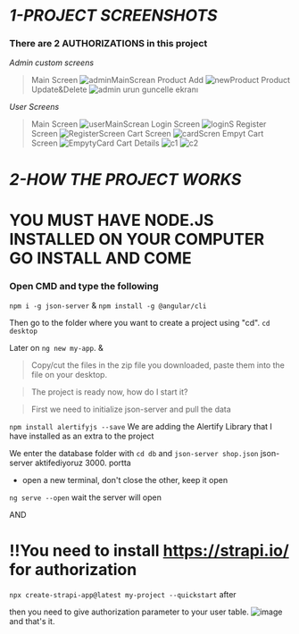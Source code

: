 # *1-PROJECT SCREENSHOTS*
### There are 2 AUTHORIZATIONS in this project
<i>Admin custom screens</i>
> Main Screen
![adminMainScrean](https://user-images.githubusercontent.com/52455771/168697049-217d8c51-2921-4d65-b4a7-d0345ffdcdb9.png)
Product Add
![newProduct](https://user-images.githubusercontent.com/52455771/168697060-9c352f8e-7c69-4ed0-8bdf-5241cc64de1c.png)
Product Update&Delete
![admin urun guncelle ekranı](https://user-images.githubusercontent.com/52455771/168697047-53294934-7c46-4cd2-aead-2aac532fa825.png)

<i>User Screens</i>
> Main Screen
![userMainScrean](https://user-images.githubusercontent.com/52455771/168697065-aecf9246-0519-4bc6-b9bd-f308df098529.png)
Login Screen
![loginS](https://user-images.githubusercontent.com/52455771/168697058-3cffd438-4a3c-448a-82ba-716edc86ee34.png)
Register Screen
![RegisterScreen](https://user-images.githubusercontent.com/52455771/168697064-751fec7a-9440-46d4-bf09-6785e36721c5.png)
Cart Screen
![cardScren](https://user-images.githubusercontent.com/52455771/168697054-f3b1152b-1754-482e-a040-1eafa2b14450.png)
Empyt Cart Screen
![EmpytyCard](https://user-images.githubusercontent.com/52455771/168697055-1fb64139-6c23-42a0-b9bc-29e48acf6bf7.png)
Cart Details
![c1](https://user-images.githubusercontent.com/52455771/168697052-19c74c98-c5a9-4113-9fd7-860eee4491e4.png)
![c2](https://user-images.githubusercontent.com/52455771/168697053-807bcd20-c609-44ff-ab9a-05fb8dcf0726.png)

# *2-HOW THE PROJECT WORKS*

# YOU MUST HAVE NODE.JS INSTALLED ON YOUR COMPUTER GO INSTALL AND COME

### Open CMD and type the following
   `npm i -g json-server` &
   `npm install -g @angular/cli` 
   
 Then go to the folder where you want to create a project using "cd".  `cd desktop` 


Later on
`ng new my-app`. &

 >Copy/cut the files in the zip file you downloaded, paste them into the file on your desktop.
 
 >The project is ready now, how do I start it?
 
 >First we need to initialize json-server and pull the data
  
` npm install alertifyjs --save ` We are adding the Alertify Library that I have installed as an extra to the project
 
 We enter the database folder with `cd db` and
 `json-server shop.json` json-server aktifediyoruz 3000. portta
- open a new terminal, don't close the other, keep it open

`ng serve --open` wait the server will open 

AND

# !!You need to install https://strapi.io/ for authorization

`npx create-strapi-app@latest my-project --quickstart` after 

then you need to give authorization parameter to your user table.
![image](https://user-images.githubusercontent.com/52455771/168699917-f7085f80-c30a-4c4a-9582-71911570cc19.png)
and that's it.
